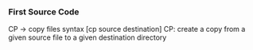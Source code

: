 ### First Source Code 
CP -> copy files syntax [cp source destination]
CP: create a copy from a given source file to a given destination directory
